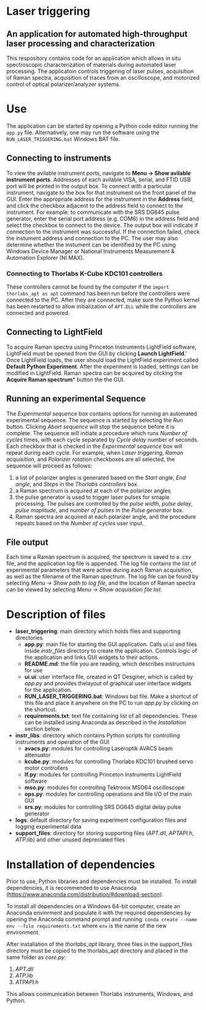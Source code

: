 
# Laser triggering

## An application for automated high-throughput laser processing and characterization

This respository contains code for an application which allows in situ spectroscopic characterization of materials during automated laser processing. The applicatoin controls triggering of laser pulses, acquisition of Raman spectra, acquisition of traces from an oscilloscope, and motorized control of optical polarizer/analyzer systems.


# Use
The application can be started by opening a Python code editor running the ```app.py``` file. Alternatively, one may run the software using the ```RUN_LASER_TRIGGERING.bat``` Windows BAT file.


## Connecting to instruments

To view the avilable instrument ports, navigate to **Menu -> Show avilable instrument ports**. Addresses of each avilable VISA, serial, and FTID USB port will be printed in the output box. To connect with a particular instrument, navigate to the box for that instrument on the front panel of the GUI. Enter the appropriate address for the instrument in the **Address** field, and click the checkbox adjacent to the address field to connect to the instrument. For example: to communicate with the SRS DG645 pulse generator, enter the serial port address (e.g. COM6) in the address field and select the checkbox to connect to the device. The output box will indicate if connection to the instrument was successful. If the connection failed, check the instument address and connection to the PC. The user may also determine whether the instument can be identified by the PC using Windows Device Manager or National Instruments Measurement & Automation Explorer (NI MAX).

### Connecting to Thorlabs K-Cube KDC101 controllers
These controllers cannot be found by the computer if the ```import thorlabs_apt as apt``` command has been run before the controllers were connected to the PC. After they are connected, make sure the Python kernel has been restarted to allow initialization of ```APT.DLL``` while the controllers are connected and powered. 

## Connecting to LightField
To acquire Raman spectra using Princeton Instruments LightField software, LightField must be opened from the GUI by clicking **Launch LightField**.' Once LightField loads, the user should load the LightField experiment called **Default Python Experiment**. After the experiment is loaded, settings can be modified in LightField. Raman spectra can be acquired by clicking the **Acquire Raman spectrum*** button the the GUI.

## Running an experimental Sequence
The *Experimental sequence* box contains options for running an automated experimental sequence. The sequence is started by selecting the *Run* button. Clicking *Abort sequence* will stop the sequence before it is complete. The sequence will initiate a procedure which runs *Number of cycles* times, with each cycle separated by *Cycle delay* number of seconds. Each checkbox that is checked in the *Experimental sequence* box will repeat during each cycle. For example, when *Laser triggering*, *Raman acquisition*, and *Polarizer rotation* checkboxes are all selected, the sequence will proceed as follows:
1. a list of polarizer angles is generated based on the *Start angle*, *End angle*, and *Steps* in the *Thorlabs controllers* box.
1. a Raman spectrum is acquired at each of the polarizer angles
1. the pulse generator is used to trigger laser pulses for smaple processing. The pulses are controlled by the *pulse width*, *pulse delay*, *pulse maplitude*, and *number of pulses* in the *Pulse generator* box.
1. Raman spectra are acquired at each polarizer angle, and the procedure repeats based on the *Number of cycles* user input.

## File output
Each time a Raman spectrum is acquired, the spectrum is saved to a *.csv* file, and the application log file is appended. The log file contains the list of experimental parameters that were active during each Raman acquisition, as well as the filename of the Raman spectrum. The log file can be found by selecting *Menu* -> *Show path to log file*, and the location of Raman spectra can be viewed by selecting *Menu* -> *Show acquisition file list*.


# Description of files

* **laser_triggering**: main directory which holds files and supporting directories 
    * **app.py**: main file for starting the GUI application. Calls _ui.ui_ and files inside _instr_files_ directory to create the application. Controls logic of the application and links GUI widgets to their actions.
    * **README.md**: the file you are reading, which describes instructuins for use
    * **ui.ui**: user interface file, created in QT Desginer, which is called by _app.py_ and provides thelayout of graphical user interface widgets for the application.
    * **RUN_LASER_TRIGGERING.bat**: Windows bat file. Make a shortcut of this file and place it anywhere on the PC to run _app.py_ by clicking on the shortcut.
    * **requirements.txt**: text file containing list of all dependencies. These can be installed using Anaconda as described in the _Installation_ section below.
* **instr_libs**: directory which contains Python scripts for controlling instruments and operation of the GUI
    * **avacs.py**: modules for controlling Laseroptik AVACS beam attenuator
    * **kcube.py**: modules for controlling Thorlabs KDC101 brushed servo motor controllers
    * **lf.py**: modules for controlling Princeton Instruments LightField software
    * **mso.py**: modules for controlling Tektronix MSO64 oscilloscope
    * **ops.py**: modules for controlling operations and file I/O of the main GUI
    * **srs.py**: modules for controlling SRS DG645 digital delay pulse generator
* **logs**: default directory for saving experiment configuration files and logging experimental data
* **support_files**: directory for storing supporting files (_APT.dll_, _APTAPI.h_, _ATP.lib_) and other unused depreciated files



# Installation of dependencies
Prior to use, Python libraries and dependencies must be installed. To install dependencies, it is recommended to use Anaconda (https://www.anaconda.com/distribution/#download-section).

To install all dependencies on a Windows 64-bit computer, create an Anaconda envinrment and populate it with the required dependencies by opening the Anaconda command prompt and running: 
```conda create --name env --file requirements.txt```
where ```env``` is the name of the new environment.

After installation of the _thorlabs_apt_ library, three files in the support_files directory must be copied to the thorlabs_apt directory and placed in the same folder as _core.py_:
1. _APT.dll_
2. _ATP.lib_
3. _ATPAPI.h_

This allows communication between Thorlabs instruments, Windows, and Python.
